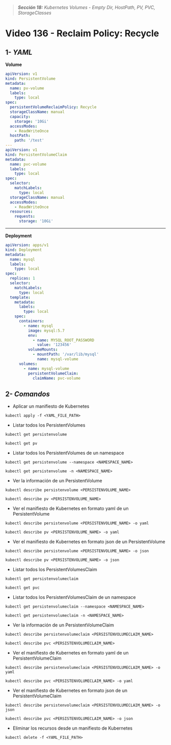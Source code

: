 > _**Sección 18:** Kubernetes Volumes - Empty Dir, HostPath, PV, PVC, StorageClasses_

# Video 136 - Reclaim Policy: Recycle

## 1- _YAML_

**Volume**
```yaml
apiVersion: v1
kind: PersistentVolume
metadata:
  name: pv-volume
  labels:
    type: local
spec:
  persistentVolumeReclaimPolicy: Recycle
  storageClassName: manual
  capacity:
    storage: '10Gi'
  accessModes:
    - ReadWriteOnce
  hostPath:
    path: '/test'
---
apiVersion: v1
kind: PersistentVolumeClaim
metadata:
  name: pvc-volume
  labels:
    type: local
spec:
  selector:
    matchLabels:
      type: local
  storageClassName: manual
  accessModes:
    - ReadWriteOnce
  resources:
    requests:
      storage: '10Gi'

```

---

**Deployment**
```yaml
apiVersion: apps/v1
kind: Deployment
metadata:
  name: mysql
  labels:
    type: local
spec:
  replicas: 1
  selector:
    matchLabels:
      type: local
  template:
    metadata:
      labels:
        type: local
    spec:
      containers:
        - name: mysql
          image: mysql:5.7
          env:
            - name: MYSQL_ROOT_PASSWORD
              value: '123456'
          volumeMounts:
            - mountPath: '/var/lib/mysql'
              name: mysql-volume
      volumes:
        - name: mysql-volume
          persistentVolumeClaim:
            claimName: pvc-volume
```

## 2- _Comandos_

- Aplicar un manifiesto de Kubernetes

```shell
kubectl apply -f <YAML_FILE_PATH>
```

- Listar todos los PersistentVolumes

```shell
kubectl get persistenvolume
```

```shell
kubectl get pv
```

- Listar todos los PersistentVolumes de un namespace

```shell
kubectl get persistenvolume --namespace <NAMESPACE_NAME>
```

```shell
kubectl get persistenvolume -n <NAMESPACE_NAME>
```

- Ver la información de un PersistentVolume

```shell
kubectl describe persistenvolume <PERSISTENVOLUME_NAME>
```

```shell
kubectl describe pv <PERSISTENVOLUME_NAME>
```

- Ver el manifiesto de Kubernetes en formato yaml de un PersistentVolume

```shell
kubectl describe persistenvolume <PERSISTENVOLUME_NAME> -o yaml
```

```shell
kubectl describe pv <PERSISTENVOLUME_NAME> -o yaml
```

- Ver el manifiesto de Kubernetes en formato json de un PersistentVolume

```shell
kubectl describe persistenvolume <PERSISTENVOLUME_NAME> -o json
```

```shell
kubectl describe pv <PERSISTENVOLUME_NAME> -o json
```

- Listar todos los PersistentVolumesClaim

```shell
kubectl get persistenvolumeclaim
```

```shell
kubectl get pvc
```

- Listar todos los PersistentVolumesClaim de un namespace

```shell
kubectl get persistenvolumeclaim --namespace <NAMESPACE_NAME>
```

```shell
kubectl get persistenvolumeclaim -n <NAMESPACE_NAME>
```

- Ver la información de un PersistentVolumeClaim

```shell
kubectl describe persistenvolumeclaim <PERSISTENVOLUMECLAIM_NAME>
```

```shell
kubectl describe pvc <PERSISTENVOLUMECLAIM_NAME>
```

- Ver el manifiesto de Kubernetes en formato yaml de un PersistentVolumeClaim

```shell
kubectl describe persistenvolumeclaim <PERSISTENVOLUMECLAIM_NAME> -o yaml
```

```shell
kubectl describe pvc <PERSISTENVOLUMECLAIM_NAME> -o yaml
```

- Ver el manifiesto de Kubernetes en formato json de un PersistentVolumeClaim

```shell
kubectl describe persistenvolumeclaim <PERSISTENVOLUMECLAIM_NAME> -o json
```

```shell
kubectl describe pvc <PERSISTENVOLUMECLAIM_NAME> -o json
```

- Eliminar los recursos desde un manifiesto de Kubernetes

```shell
kubectl delete -f <YAML_FILE_PATH>
```
